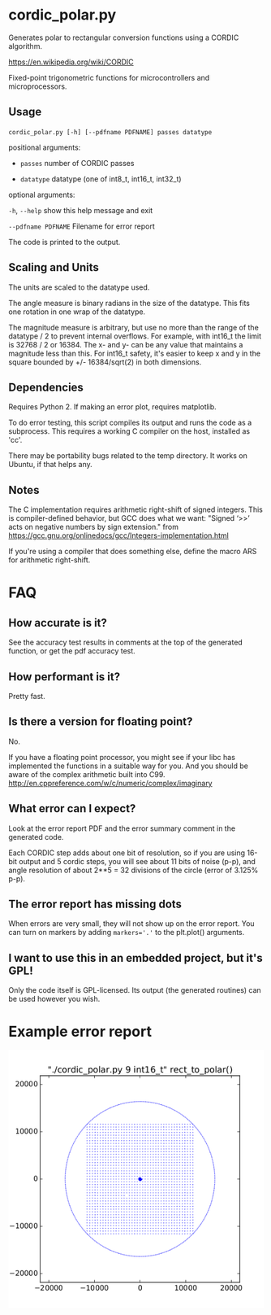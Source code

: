 cordic_polar.py
===============

Generates polar to rectangular conversion functions using a CORDIC algorithm.

https://en.wikipedia.org/wiki/CORDIC

Fixed-point trigonometric functions for microcontrollers and microprocessors.

Usage
-----

`cordic_polar.py [-h] [--pdfname PDFNAME] passes datatype`

positional arguments:

* `passes`             number of CORDIC passes

* `datatype`           datatype (one of int8_t, int16_t, int32_t)

optional arguments:

  `-h`, `--help`       show this help message and exit

  `--pdfname PDFNAME`  Filename for error report

The code is printed to the output.

Scaling and Units
-----------------
The units are scaled to the datatype used.

The angle measure is binary radians in the size of the datatype. This fits one rotation in one wrap of the datatype.

The magnitude measure is arbitrary, but use no more than the range of the datatype / 2 to prevent internal overflows. For example, with int16_t the limit is 32768 / 2 or 16384. The x- and y- can be any value that maintains a magnitude less than this. For int16\_t safety, it's easier to keep x and y in the square bounded by +/- 16384/sqrt(2) in both dimensions.

Dependencies
------------

Requires Python 2.  If making an error plot, requires matplotlib.

To do error testing, this script compiles its output and runs the code as a subprocess.  This requires a working C compiler on the host, installed as 'cc'.

There may be portability bugs related to the temp directory. It works on Ubuntu, if that helps any.

Notes
-----

The C implementation requires arithmetic right-shift of signed integers. This is compiler-defined behavior, but GCC does what we want: "Signed ‘>>’ acts on negative numbers by sign extension." from https://gcc.gnu.org/onlinedocs/gcc/Integers-implementation.html

If you're using a compiler that does something else, define the macro ARS for arithmetic right-shift.

FAQ
===

How accurate is it?
-------------------

See the accuracy test results in comments at the top of the
generated function, or get the pdf accuracy test.

How performant is it?
---------------------

Pretty fast.

Is there a version for floating point?
--------------------------------------

No.

If you have a floating point processor, you might see if your libc has implemented the functions in a suitable way for you.  And you should be aware of the complex arithmetic built into C99. http://en.cppreference.com/w/c/numeric/complex/imaginary

What error can I expect?
------------------------

Look at the error report PDF and the error summary comment in the generated code.

Each CORDIC step adds about one bit of resolution, so if you are using 16-bit output and 5 cordic steps, you will see about 11 bits of noise (p-p), and angle resolution of about 2**5 = 32 divisions of the circle (error of 3.125% p-p).

The error report has missing dots
---------------------------------

When errors are very small, they will not show up on the error report. You can turn on markers by adding `markers='.'` to the plt.plot() arguments.

I want to use this in an embedded project, but it's GPL!
--------------------------------------------------------

Only the code itself is GPL-licensed. Its output (the generated routines) can be used however you wish.

Example error report
====================

![example error plot](err.png)
